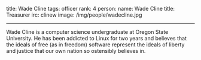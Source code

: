 title: Wade Cline
tags: officer
rank: 4
person:
    name: Wade Cline
    title: Treasurer
    irc: clinew
    image: /img/people/wadecline.jpg

---

Wade Cline is a computer science undergraduate at Oregon State University. He
has been addicted to Linux for two years and believes that the ideals of free
(as in freedom) software represent the ideals of liberty and justice that our
own nation so ostensibly believes in.
